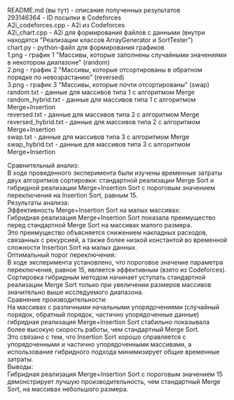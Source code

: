 README.md (вы тут) - описание полученных результатов  
293146364 - ID посылки в Codeforces  
A2i_codeforces.cpp - A2i из Codeforces  
A2i_chart.cpp - A2i для формирования файлов с данными (внутри находятся "Реализации классов ArrayGenerator и SortTester")  
chart.py - python-файл для формирования графиков  
1.png - график 1 "Массивы, которые заполнены случайными значениями в некотором диапазоне" (random)  
2.png - график 2 "Массивы, которые отсортированы в обратном порядке по невозрастанию" (reversed)  
3.png - график 3 "Массивы, которые почти отсортированы" (swap)  
random.txt - данные для массивов типа 1 с алгоритмом Merge  
random_hybrid.txt - данные для массивов типа 1 с алгоритмом Merge+Insertion  
reversed.txt - данные для массивов типа 2 с алгоритмом Merge  
reversed_hybrid.txt - данные для массивов типа 2 с алгоритмом Merge+Insertion  
swap.txt - данные для массивов типа 3 с алгоритмом Merge  
swap_hybrid.txt - данные для массивов типа 3 с алгоритмом Merge+Insertion  

Сравнительный анализ:  
В ходе проведенного эксперимента были изучены временные затраты двух алгоритмов сортировки: стандартной реализации Merge Sort и гибридной реализации Merge+Insertion Sort с пороговым значением переключения на Insertion Sort, равным 15.  
Результаты анализа:  
Эффективность Merge+Insertion Sort на малых массивах:  
Гибридная реализация Merge+Insertion Sort показала преимущество перед стандартной Merge Sort на массивах малого размера.  
Это преимущество объясняется снижением накладных расходов, связанных с рекурсией, а также более низкой константой во временной сложности Insertion Sort на малых данных.  
Оптимальный порог переключения:  
В ходе эксперимента установлено, что пороговое значение параметра переключения, равное 15, является эффективным (взято из Codeforces).  
Сортировка гибридным методом начинает уступать стандартной реализации Merge Sort только при увеличении размеров массивов значительно выше исследуемого диапазона.  
Сравнение производительности:  
На массивах с различными начальными упорядочениями (случайный порядок, обратный порядок, частично упорядоченные данные) гибридная реализация Merge+Insertion Sort стабильно показывала более высокую скорость работы, чем стандартный Merge Sort.  
Это связано с тем, что Insertion Sort хорошо справляется с упорядоченными и частично упорядоченными массивами, а использование гибридного подхода минимизирует общие временные затраты.  
Выводы:  
Гибридная реализация Merge+Insertion Sort с пороговым значением 15 демонстрирует лучшую производительность, чем стандартный Merge Sort, на массивах небольшого размера.  
